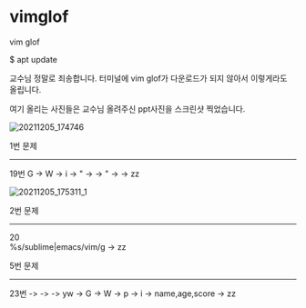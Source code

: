 # vimglof
vim glof

$ apt update

교수님 정말로 죄송합니다. 터미널에 vim glof가 다운로드가 되지 않아서 이렇게라도 올립니다.

여기 올리는 사진들은 교수님 올려주신 ppt사진을 스크린샷 찍었습니다.

![20211205_174746](https://user-images.githubusercontent.com/94046904/144739880-4f6ce7ac-a92d-4bf6-b0be-3de9331098b6.png)

1번 문제 
***
19번
G -> W -> i -> " -> <kend> -> " -> <esc> ->  zz

![20211205_175311_1](https://user-images.githubusercontent.com/94046904/144740038-29db5fce-556c-4c65-9bd1-07ff5c2a4a45.png)

2번 문제
***
20  
%s/sublime\|emacs/vim/g -> zz
  
  
 5번 문제 
  ***
  23번
<enter> -> <enter> -> <enter> -> yw -> G -> W -> p -> i -> name,age,score -> zz
